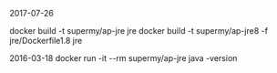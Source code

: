 
2017-07-26

docker build -t supermy/ap-jre  jre
docker build -t supermy/ap-jre8  -f jre/Dockerfile1.8 jre 

2016-03-18
docker run -it --rm supermy/ap-jre java -version